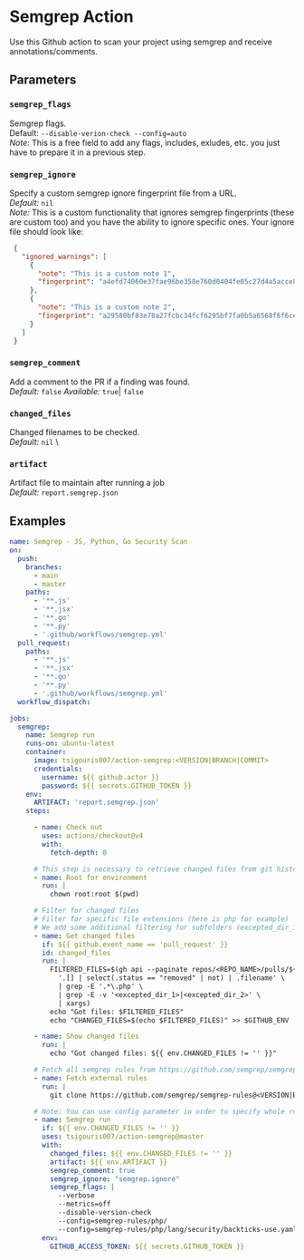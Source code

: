 # Semgrep Action

Use this Github action to scan your project using semgrep and receive annotations/comments. 

## Parameters

### `semgrep_flags`

Semgrep flags. \
Default: `--disable-verion-check --config=auto` \
*Note:* This is a free field to add any flags, includes, exludes, etc. you just have to prepare it in a previous step.

### `semgrep_ignore`

Specify a custom semgrep ignore fingerprint file from a URL. \
*Default:* `nil` \
*Note:* This is a custom functionality that ignores semgrep fingerprints (these are custom too) and you have the ability to ignore specific ones. Your ignore file should look like:
```json
 {
   "ignored_warnings": [
     {
       "note": "This is a custom note 1",
       "fingerprint": "a4efd74060e37fae96be358e760d0404fe05c27d4a5acce8581277e84301fff5"
     },
     {
       "note": "This is a custom note 2",
       "fingerprint": "a29580bf83e78a27fcbc34fcf6295bf7fa0b5a6568f6f6ce4bfb67c65cfa7fab"
     }
   ]
 }
```

### `semgrep_comment`

Add a comment to the PR if a finding was found. \
*Default:* `false`
*Available:* `true`| `false`

### `changed_files`

Changed filenames to be checked. \
*Default:* `nil` \

### `artifact`

Artifact file to maintain after running a job \
*Default:* `report.semgrep.json`

## Examples
```yml
name: Semgrep - JS, Python, Go Security Scan
on:
  push:
    branches:
      - main
      - master
    paths:
      - '**.js'
      - '**.jsx'
      - '**.go'
      - '**.py'
      - '.github/workflows/semgrep.yml'
  pull_request:
    paths:
      - '**.js'
      - '**.jsx'
      - '**.go'
      - '**.py'
      - '.github/workflows/semgrep.yml'
  workflow_dispatch:

jobs:
  semgrep:
    name: Semgrep run
    runs-on: ubuntu-latest
    container:
      image: tsigouris007/action-semgrep:<VERSION|BRANCH|COMMIT>
      credentials:
        username: ${{ github.actor }}
        password: ${{ secrets.GITHUB_TOKEN }}
    env:
      ARTIFACT: 'report.semgrep.json'
    steps:

      - name: Check out
        uses: actions/checkout@v4
        with:
          fetch-depth: 0

      # This step is necessary to retrieve changed files from git history apparently
      - name: Root for environment
        run: |
          chown root:root $(pwd)

      # Filter for changed files
      # Filter for specific file extensions (here is php for example)
      # We add some additional filtering for subfolders (excepted_dir_1, 2)
      - name: Get changed files
        if: ${{ github.event_name == 'pull_request' }}
        id: changed_files
        run: |
          FILTERED_FILES=$(gh api --paginate repos/<REPO_NAME>/pulls/${{ github.event.number }}/files -q \
            '.[] | select(.status == "removed" | not) | .filename' \
            | grep -E '.*\.php' \
            | grep -E -v '<excepted_dir_1>|<excepted_dir_2>' \
            | xargs)
          echo "Got files: $FILTERED_FILES"
          echo "CHANGED_FILES=$(echo $FILTERED_FILES)" >> $GITHUB_ENV

      - name: Show changed files
        run: |
          echo "Got changed files: ${{ env.CHANGED_FILES != '' }}"

      # Fetch all semgrep rules from https://github.com/semgrep/semgrep-rules
      - name: Fetch external rules
        run: |
          git clone https://github.com/semgrep/semgrep-rules@<VERSION|BRANCH|COMMIT>

      # Note: You can use config parameter in order to specify whole rule folders or event specific ones as shown
      - name: Semgrep run
        if: ${{ env.CHANGED_FILES != '' }}
        uses: tsigouris007/action-semgrep@master
        with:
          changed_files: ${{ env.CHANGED_FILES != '' }}
          artifact: ${{ env.ARTIFACT }}
          semgrep_comment: true
          semgrep_ignore: "semgrep.ignore"
          semgrep_flags: |
            --verbose
            --metrics=off
            --disable-version-check
            --config=semgrep-rules/php/
            --config=semgrep-rules/php/lang/security/backticks-use.yaml
        env:
          GITHUB_ACCESS_TOKEN: ${{ secrets.GITHUB_TOKEN }}
```

